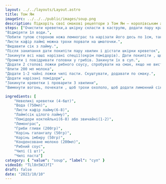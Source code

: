 ```yaml
---
layout: ../../layouts/Layout.astro
title: Том Ям
imageSrc: ../../../public/images/soup.png
description: Підкоріть свої смакові рецептори з Том Ям – королівським азійським супом, де пекучий чилі поєднується з ніжною кокосовою основою, а лимонна трава та кафір лист збагачують аромат. Том Ям - справжнє відкриття для вашого смаку!
steps: ["Очистити креветки,а шкірку скласти в каструлю, додати пару крапель олії і трохи обсмажити",
"Відміряти 1л води.",
"Побити тупою стороною ножа лемнограс та нарізати його десь по 1см, також порізати такими ж шматочками галангал та імбир, помідори.","Залити креветки водою.",
"Листи кафір лаймі можна трохи порвати на шматочки.",
"Видавити сік з лайму.",
"Після закипання дати покипіти пару хвилин і дістати шкірки креветок",
"Закинути всі наші нарізані спеції(окрім помідорів). Дати покипіти , щоб зʼявився смак після трав.",
"Промити і повідривати головки у грибів. Закинути їх в суп.",
"Додати 2 столові ложки рибного соусу, спробувати на смак, якщо не вистачає можна додати ще.",
"Влити 200 мл молока",
"Додати 1-2 чайні ложки чилі пасти. Скуштувати, додавати по смаку.",
"Додати нарізані помідори",
"Закинути креветки і проварити 3 хвилини",
"Вимкнути вогонь, почекати , щоб трохи охололо, щоб додати лимонний сік."]

ingredients: [
    "Невеликі креветки (4-6шт)",
    "Вода (750мл)",
    "Листи кафір лайму(6-8)",
    "Лайм(сік цілого лайму)",
    "Помідори коктейльні(6-8) або звичайні(1-2)",
    "Лемонграс",
    "Гриби гливи (200гр)",
    "Корінь галангалу (50гр)",
    "Корінь імбиру (50гр)",
    "Конденсоване молоко (200мл)",
    "Рибний соус",
    "Чилі (1 шт)",
    "Чилі паста"]
category: { "value": "soup", "label": "суп" }
videoId: "TLl8n5WJJfI"
draft: false
date: "2023/10/10"
---
```

